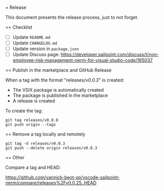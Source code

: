 = Release

This document presents the release process, just to not forget.

== Checklist

- [ ] Update `README.md`
- [ ] Update `CHANGELOG.md`
- [ ] Update version in `package.json`
- [ ] Update Discuss page: https://developer.sailpoint.com/discuss/t/non-employee-risk-management-nerm-for-visual-studio-code/165037

== Publish in the marketplace and GitHub Release

When a tag with the format "releases/*v0.0.3*" is created:
- The VSIX package is automatically created
- The package is published in the marketplace
- A release is created


To create the tag:

```
git tag releases/v0.0.8
git push origin --tags
```

== Remove a tag locally and remotely

```
git tag -d releases/v0.0.3
git push --delete origin releases/v0.0.3
```

== Other

Compare a tag and HEAD:

https://github.com/yannick-beot-sp/vscode-sailpoint-nerm/compare/releases%2Fv0.0.25..HEAD